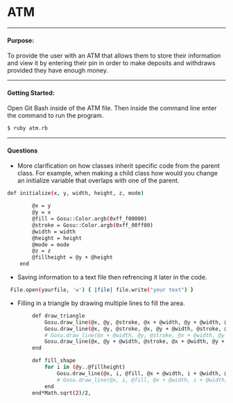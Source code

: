 # ATM

---

#### Purpose:
To provide the user with an ATM that allows them to store their information and view it by entering their pin in order to make deposits and withdraws provided they have enough money.


---
#### Getting Started:
Open Git Bash inside of the ATM file. Then inside the command line enter the command to run the program.
```sh
$ ruby atm.rb
```

---
#### Questions
- More clarification on how classes inherit specific code from the parent class. For example, when making a child class how would you change an initialize variable that overlaps with one of the parent.
```sh
def initialize(x, y, width, height, z, mode)

		@x = y
		@y = x
		@fill = Gosu::Color.argb(0xff_f00000)
		@stroke = Gosu::Color.argb(0xff_00ff00)
		@width = width
		@height = height
		@mode = mode
		@z = z
		@fillheight = @y + @height
	end
```
- Saving information to a text file then refrencing it later in the code.
```sh
 File.open(yourfile, 'w') { |file| file.write("your text") }
```
- Filling in a triangle by drawing multiple lines to fill the area.
```sh
		def draw_triangle
			Gosu.draw_line(@x, @y, @stroke, @x + @width, @y + @width, @stroke, @z, :default)
			Gosu.draw_line(@x, @y, @stroke, @x, @y + @width, @stroke, @z, :default)
			# Gosu.draw_line(@x + @width, @y, @stroke, @x + @width, @y + @width, @stroke, @z, :default)
			Gosu.draw_line(@x, @y + @width, @stroke, @x + @width, @y + @width, @stroke, @z , :default)
		end

		def fill_shape
			for i in (@y..@fillheight) 
				Gosu.draw_line(@x, i, @fill, @x + @width, i + @width, @fill, -1, :default)
				# Gosu.draw_line(@x, i, @fill, @x + @width, i + @width, @fillblack, -1, :default)
			end
		end*Math.sqrt(2)/2,
```